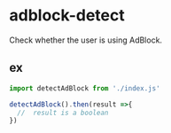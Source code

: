 # adblock-detect
Check whether the user is using AdBlock.

## ex
```js
import detectAdBlock from './index.js'

detectAdBlock().then(result =>{
  //  result is a boolean
})
```
